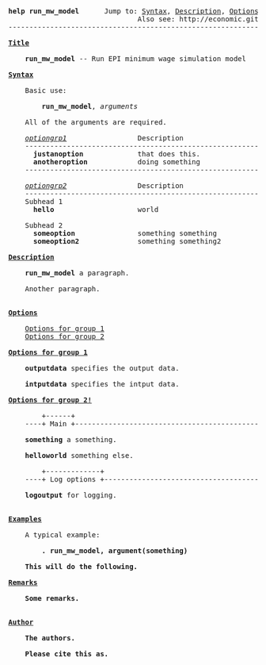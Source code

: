<pre id="stlog-1" class="sthlp"><b>help run_mw_model</b>      Jump to: <a href="#stlog-1-syntax">Syntax</a>, <a href="#stlog-1-description">Description</a>, <a href="#stlog-1-options">Options</a>, <a href="#stlog-1-examples">Examples</a>, <a href="#stlog-1-remarks">Remarks</a>
                               Also see: http://economic.github.io/min_wage_sim
-------------------------------------------------------------------------------

<b><u>Title</u></b>

    <b>run_mw_model</b> -- Run EPI minimum wage simulation model

<a name="stlog-1-syntax"></a><b><u>Syntax</u></b>

    Basic use:

        <b>run_mw_model</b>, <i>arguments</i>

    All of the arguments are required.

<a name="stlog-1-optiongrp1"></a>    <a href="#stlog-1-optiongrp1"><i>optiongrp1</i></a>                 Description
    -------------------------------------------------------------------------
      <b>justanoption</b>             that does this.
      <b>anotheroption</b>            doing something
    -------------------------------------------------------------------------

<a name="stlog-1-optiongrp2"></a>    <a href="#stlog-1-optiongrp2"><i>optiongrp2</i></a>                 Description
    -------------------------------------------------------------------------
    Subhead 1
      <b>hello</b>                    world

    Subhead 2
      <b>someoption</b>               something something
      <b>someoption2</b>              something something2

<a name="stlog-1-description"></a><b><u>Description</u></b>

    <b>run_mw_model</b> a paragraph.

    Another paragraph.


<a name="stlog-1-options"></a><b><u>Options</u></b>

    <a href="#stlog-1-optiongrp1">Options for group 1</a>
    <a href="#stlog-1-optiongrp2">Options for group 2</a>

<a name="stlog-1-optiongrp1"></a><b><u>Options for group 1</u></b>

    <b>outputdata</b> specifies the output data.

    <b>intputdata</b> specifies the intput data.

<a name="stlog-1-optiongrp2"></a><b><u>Options for group 2!</u></b>

        +------+
    ----+ Main +-------------------------------------------------------------

    <b>something</b> a something.

    <b>helloworld</b> something else.

        +-------------+
    ----+ Log options +------------------------------------------------------

    <b>logoutput</b> for logging.


<a name="stlog-1-examples"></a><b><u>Examples</u></b>

    A typical example:

        <b>. run_mw_model, argument(something)</b>

    <b>This will do the following.</b>

<a name="stlog-1-remarks"></a><b><u>Remarks</u></b>

    <b>Some remarks.</b>


<a name="stlog-1-author"></a><b><u>Author</u></b>

    <b>The authors.</b>

    <b>Please cite this as.</b>

</pre>
